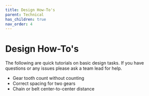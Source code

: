 ```yaml
---
title: Design How-To's
parent: Technical
has_children: true
nav_order: 4
---
```


# Design How-To's

The following are quick tutorials on basic design tasks. If you have questions or any issues please ask a team lead for help.

* Gear tooth count without counting
* Correct spacing for two gears
* Chain or belt center-to-center distance

